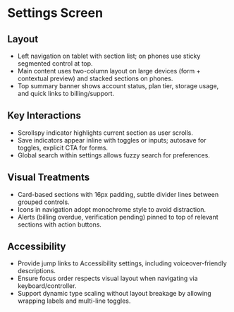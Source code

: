 # Settings Screen

## Layout
- Left navigation on tablet with section list; on phones use sticky segmented control at top.
- Main content uses two-column layout on large devices (form + contextual preview) and stacked sections on phones.
- Top summary banner shows account status, plan tier, storage usage, and quick links to billing/support.

## Key Interactions
- Scrollspy indicator highlights current section as user scrolls.
- Save indicators appear inline with toggles or inputs; autosave for toggles, explicit CTA for forms.
- Global search within settings allows fuzzy search for preferences.

## Visual Treatments
- Card-based sections with 16px padding, subtle divider lines between grouped controls.
- Icons in navigation adopt monochrome style to avoid distraction.
- Alerts (billing overdue, verification pending) pinned to top of relevant sections with action buttons.

## Accessibility
- Provide jump links to Accessibility settings, including voiceover-friendly descriptions.
- Ensure focus order respects visual layout when navigating via keyboard/controller.
- Support dynamic type scaling without layout breakage by allowing wrapping labels and multi-line toggles.
